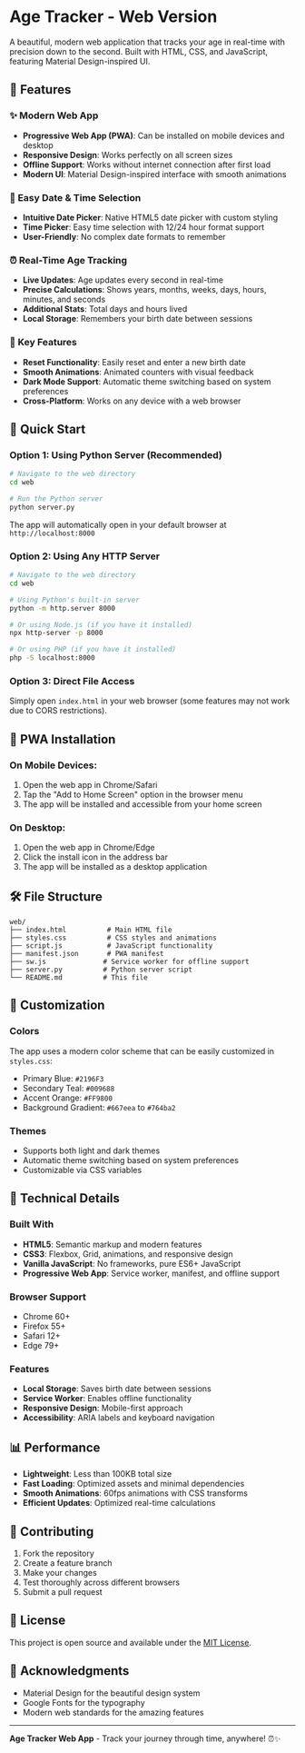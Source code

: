 # Age Tracker - Web Version

A beautiful, modern web application that tracks your age in real-time with precision down to the second. Built with HTML, CSS, and JavaScript, featuring Material Design-inspired UI.

## 🌟 Features

### ✨ Modern Web App
- **Progressive Web App (PWA)**: Can be installed on mobile devices and desktop
- **Responsive Design**: Works perfectly on all screen sizes
- **Offline Support**: Works without internet connection after first load
- **Modern UI**: Material Design-inspired interface with smooth animations

### 📅 Easy Date & Time Selection
- **Intuitive Date Picker**: Native HTML5 date picker with custom styling
- **Time Picker**: Easy time selection with 12/24 hour format support
- **User-Friendly**: No complex date formats to remember

### ⏰ Real-Time Age Tracking
- **Live Updates**: Age updates every second in real-time
- **Precise Calculations**: Shows years, months, weeks, days, hours, minutes, and seconds
- **Additional Stats**: Total days and hours lived
- **Local Storage**: Remembers your birth date between sessions

### 🎯 Key Features
- **Reset Functionality**: Easily reset and enter a new birth date
- **Smooth Animations**: Animated counters with visual feedback
- **Dark Mode Support**: Automatic theme switching based on system preferences
- **Cross-Platform**: Works on any device with a web browser

## 🚀 Quick Start

### Option 1: Using Python Server (Recommended)
```bash
# Navigate to the web directory
cd web

# Run the Python server
python server.py
```

The app will automatically open in your default browser at `http://localhost:8000`

### Option 2: Using Any HTTP Server
```bash
# Navigate to the web directory
cd web

# Using Python's built-in server
python -m http.server 8000

# Or using Node.js (if you have it installed)
npx http-server -p 8000

# Or using PHP (if you have it installed)
php -S localhost:8000
```

### Option 3: Direct File Access
Simply open `index.html` in your web browser (some features may not work due to CORS restrictions).

## 📱 PWA Installation

### On Mobile Devices:
1. Open the web app in Chrome/Safari
2. Tap the "Add to Home Screen" option in the browser menu
3. The app will be installed and accessible from your home screen

### On Desktop:
1. Open the web app in Chrome/Edge
2. Click the install icon in the address bar
3. The app will be installed as a desktop application

## 🛠️ File Structure

```
web/
├── index.html          # Main HTML file
├── styles.css          # CSS styles and animations
├── script.js           # JavaScript functionality
├── manifest.json       # PWA manifest
├── sw.js              # Service worker for offline support
├── server.py          # Python server script
└── README.md          # This file
```

## 🎨 Customization

### Colors
The app uses a modern color scheme that can be easily customized in `styles.css`:
- Primary Blue: `#2196F3`
- Secondary Teal: `#009688`
- Accent Orange: `#FF9800`
- Background Gradient: `#667eea` to `#764ba2`

### Themes
- Supports both light and dark themes
- Automatic theme switching based on system preferences
- Customizable via CSS variables

## 🔧 Technical Details

### Built With
- **HTML5**: Semantic markup and modern features
- **CSS3**: Flexbox, Grid, animations, and responsive design
- **Vanilla JavaScript**: No frameworks, pure ES6+ JavaScript
- **Progressive Web App**: Service worker, manifest, and offline support

### Browser Support
- Chrome 60+
- Firefox 55+
- Safari 12+
- Edge 79+

### Features
- **Local Storage**: Saves birth date between sessions
- **Service Worker**: Enables offline functionality
- **Responsive Design**: Mobile-first approach
- **Accessibility**: ARIA labels and keyboard navigation


## 📊 Performance

- **Lightweight**: Less than 100KB total size
- **Fast Loading**: Optimized assets and minimal dependencies
- **Smooth Animations**: 60fps animations with CSS transforms
- **Efficient Updates**: Optimized real-time calculations

## 🤝 Contributing

1. Fork the repository
2. Create a feature branch
3. Make your changes
4. Test thoroughly across different browsers
5. Submit a pull request

## 📄 License

This project is open source and available under the [MIT License](../LICENSE).

## 🙏 Acknowledgments

- Material Design for the beautiful design system
- Google Fonts for the typography
- Modern web standards for the amazing features

---

**Age Tracker Web App** - Track your journey through time, anywhere! ⏰✨ 
